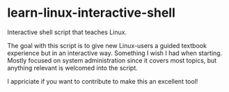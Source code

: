 # learn-linux-interactive-shell
Interactive shell script that teaches Linux.

The goal with this script is to give new Linux-users a guided textbook experience but in an interactive way. Something I wish I had when starting.
Mostly focused on system administration since it covers most topics, but anything relevant is welcomed into the script.

I appriciate if you want to contribute to make this an excellent tool!
